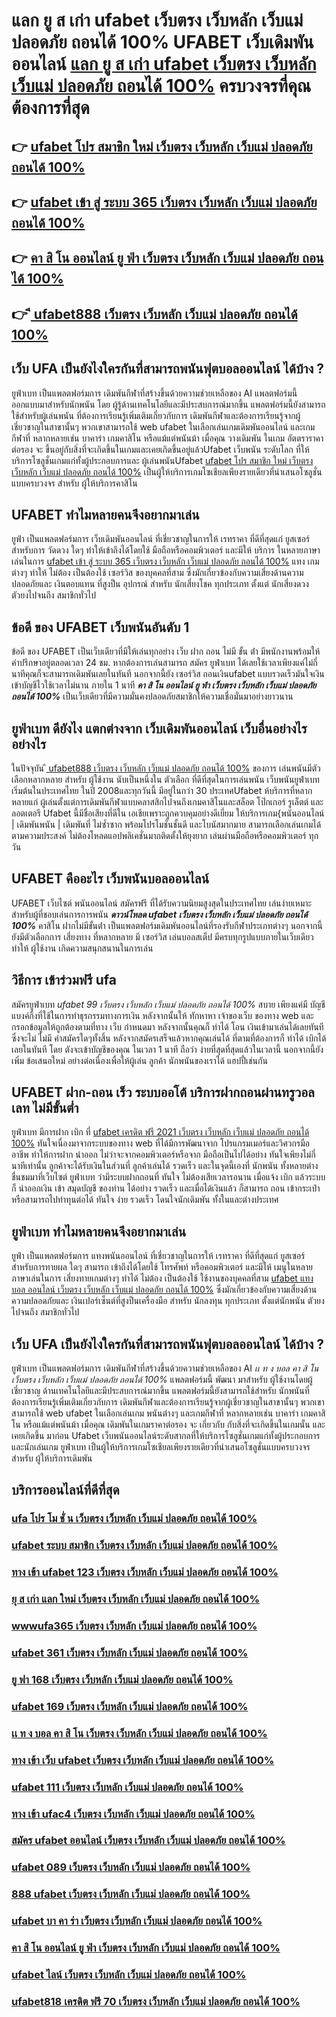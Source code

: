 # แลก ยู ส เก่า ufabet เว็บตรง เว็บหลัก เว็บแม่ ปลอดภัย ถอนได้ 100% UFABET  เว็บเดิมพันออนไลน์ [แลก ยู ส เก่า ufabet เว็บตรง เว็บหลัก เว็บแม่ ปลอดภัย ถอนได้ 100%](https://ufabet-auto.io1.me)  ครบวงจรที่คุณต้องการที่สุด

## 👉 [ufabet โปร สมาชิก ใหม่ เว็บตรง เว็บหลัก เว็บแม่ ปลอดภัย ถอนได้ 100%](https://ufabet-auto.io1.me)
## 👉 [ufabet เข้า สู่ ระบบ 365 เว็บตรง เว็บหลัก เว็บแม่ ปลอดภัย ถอนได้ 100%](https://heylink.me/madam168)
## 👉 [คา สิ โน ออนไลน์ ยู ฟ่า เว็บตรง เว็บหลัก เว็บแม่ ปลอดภัย ถอนได้ 100%](https://heylink.me/madam168)
## 👉 [ี ufabet888 เว็บตรง เว็บหลัก เว็บแม่ ปลอดภัย ถอนได้ 100%](https://heylink.me/madam168)

## เว็บ UFA เป็นยังไงใครกันที่สามารถพนันฟุตบอลออนไลน์   ได้บ้าง ?

 ยูฟ่าเบท เป็นแพลตฟอร์มการ เดิมพันกีฬาที่สร้างขึ้นด้วยความช่วยเหลือของ AI แพลตฟอร์มนี้ ออกแบบมาสำหรับนักพนัน โดย ผู้รู้ด้านเทคโนโลยีและมีประสบการณ์มากขึ้น แพลตฟอร์มนี้ยังสามารถใช้สำหรับผู้เล่นพนัน ที่ต้องการเรียนรู้เพิ่มเติมเกี่ยวกับการ เดิมพันกีฬาและต้องการเรียนรู้จากผู้เชี่ยวชาญในสาขานั้นๆ พวกเขาสามารถใช้ web ufabet ในเลือกเล่นเกมเดิมพันออนไลน์ และเกมกีฬาที่ หลากหลายเช่น บาคาร่า เกมคาสิโน หรือแม้แต่พนันม้า เมื่อคุณ วางเดิมพัน ในเกม อัตตราราคาต่อรอง จะ ขึ้นอยู่กับสิ่งที่จะเกิดขึ้นในเกมและเคยเกิดขึ้นอยู่แล้วUfabet   เว็บพนัน ระดับโลก ที่ให้บริการโซลูชั่นเกมแก่ทั้งผู้ประกอบการและ ผู้เล่นพนันUfabet [ufabet โปร สมาชิก ใหม่ เว็บตรง เว็บหลัก เว็บแม่ ปลอดภัย ถอนได้ 100%](https://heylink.me/madam168) เป็นผู้ให้บริการเกมโซเชียลเพียงรายเดียวที่นำเสนอโซลูชั่นแบบครบวงจร สำหรับ ผู้ให้บริการคาสิโน 

## UFABET ทำไมหลายคนจึงอยากมาเล่น

 ยูฟ่า เป็นแพลตฟอร์มการ เว็บเดิมพันออนไลน์ ที่เชี่ยวชาญในการให้ เรทราคา ที่ดีที่สุดแก่ ยูสเซอร์ สำหรับการ วัดดวง ใดๆ   ทำให้เข้าถึงได้โดยใช้  มือถือหรือคอมพิวเตอร์ และมีให้ บริการ ในหลายภาษาเล่นในการ  [ufabet เข้า สู่ ระบบ 365 เว็บตรง เว็บหลัก เว็บแม่ ปลอดภัย ถอนได้ 100%](https://heylink.me/madam168) แทง เกมต่างๆ ทำให้  ไม่ต้อง เป็นต้องใช้ เซอร์วิส ของบุคคลที่สาม ซึ่งมักเกี่ยวข้องกับความเสี่ยงด้านความปลอดภัยและ  เงินตอบแทน ที่สูงป็น อุปกรณ์ สำหรับ  นักเสี่ยงโชค ทุกประเภท ตั้งแต่ นักเสี่ยงดวง ตัวยงไปจนถึง สมาชิกทั่วไป

## ข้อดี ของ UFABET เว็บพนันอันดับ 1

ข้อดี ของ UFABET เป็นเว็บเดียวที่มีให้เล่นทุกอย่าง  เว็บ ฝาก ถอน ไม่มี ขั้น ต่ํา  มีพนักงานพร้อมให้คำปรึกษาอยู่ตลอดเวลา 24 ชม. หากต้องการเล่นสามารถ  สมัคร ยูฟ่าเบท  ได้เลยใช้เวลาเพียงแค่ไม่กี่นาทีคุณก็จะสามารถเดิมพันเลยในทันที นอกจากนี้ยัง เซอร์วิส  ถอนเงินufabet  แบบรวดเร็วมันใจเงินเข้าบัญชีไวใช้เวลาไม่นาน ภายใน 1 นาที ***คา สิ โน ออนไลน์ ยู ฟ่า เว็บตรง เว็บหลัก เว็บแม่ ปลอดภัย ถอนได้ 100%*** เป็นเว็บเดียวที่มีความมั่นคงปลอดภัยสมาชิกให้ความเชื่อมั่นมาอย่างยาวนาน


## ยูฟ่าเบท ดียังไง แตกต่างจาก เว็บเดิมพันออนไลน์ เว็บอื่นอย่างไรอย่างไร

ในปัจจุบัน [ี ufabet888 เว็บตรง เว็บหลัก เว็บแม่ ปลอดภัย ถอนได้ 100%](https://ufabet-auto.77m.io) ของการ เล่นพนันมีตัวเลือกหลากหลาย สำหรับ ผู้ใช้งาน  นับเป็นหนึ่งใน ตัวเลือก ที่ดีที่สุดในการเล่นพนัน เว็บพนันยูฟ่าเบทเริ่มต้นในประเทศไทย ในปี 2008และทุกวันนี้ มีอยู่ในกว่า 30 ประเทศUfabet ห้บริการที่หลากหลายแก่ ผู้เล่นตั้งแต่การเดิมพันกีฬาแบบคลาสสิกไปจนถึงเกมคาสิโนและสล็อต โป๊กเกอร์ รูเล็ตต์ และลอตเตอรี  Ufabet นี้มีชื่อเสียงที่ดีใน เอเชียเพราะถูกควบคุมอย่างดีเยี่ยม ให้บริการเกม{พนันออนไลน์ | เดิมพันพนัน | เดิมพันที่ ไม่ซ้ำซาก พร้อมโปรโมชั่นชั้นดี และโบนัสมากมาย สามารถเลือกเล่นเกมได้ ตามความประสงค์ ไม่ต้องโหลดแอปพลิเคชั่นมากติดตั้งให้ยุงยาก เล่นผ่านมือถือหรือคอมพิวเตอร์ ทุกวัน


## UFABET คืออะไร เว็บพนันบอลออนไลน์

UFABET เว็บไซต์  พนันออนไลน์ สมัครฟรี  ที่ได้รับความนิยมสูงสุดในประเทศไทย เล่นง่ายเหมาะสำหรับผู้ที่ชอบเล่นการการพนัน ***ดาวน์โหลด ufabet เว็บตรง เว็บหลัก เว็บแม่ ปลอดภัย ถอนได้ 100%***  คาสิโน ฝากไม่มีขั้นต่ํา  เป็นแพลตฟอร์มเดิมพันออนไลน์ที่รองรับกีฬาประเภทต่างๆ นอกจากนี้ยังมีตัวเลือกการ เสี่ยงทาง ที่หลากหลาย มี เซอร์วิส   เล่นบอลสเต็ป  มีครบทุกรูปแบบภายในเว็บเดียว ทำให้ ผู้ใช้งาน เกิดความสนุกสนานในการเล่น

## วิธีการ เข้าร่วมฟรี   ufa

สมัครยูฟ่าเบท *ufabet 99 เว็บตรง เว็บหลัก เว็บแม่ ปลอดภัย ถอนได้ 100%*  สบาย เพียงแค่มี บัญชี  แบงค์กิ้งที่ใช้ในการทำธุรกรรมทางการเงิน หลังจากนั้นให้ ทักหาหา เจ้าของเว็บ ของทาง  web  และกรอกข้อมูลให้ถูกต้องตามที่ทาง เว็บ กำหนดมา หลังจากนั้นคุณก็ ทำได้ โอน เงินเข้ามาเล่นได้เลยทันที ซึ่งจะไม่ ไม่มี ค่าสมัครใดๆทั้งสิ้น หลังจากสมัครเสร็จแล้วหากคุณเล่นได้ ที่ตามที่ต้องการก็ ทำได้  เบิกได้เลยในทันที โดย ตังจะเข้าบัญชีของคุณ  ในเวลา 1 นาที ถือว่า ง่ายที่สุดที่สุดแล้วในเวลานี้  นอกจากนี้ยังเพิ่ม ข้อเสนอใหม่ อย่างต่อเนื่องเพื่อให้ผู้เล่น ลูกค้า นักพนันของเราได้ แฮปปี้เช่นกัน

## UFABET ฝาก-ถอน เร็ว ระบบออโต้ บริการฝากถอนผ่านทรูวอลเลท ไม่มีขั้นต่ำ 

ยูฟ่าเบท  มีการฝาก   เบิก ที่ [ufabet เครดิต ฟรี 2021 เว็บตรง เว็บหลัก เว็บแม่ ปลอดภัย ถอนได้ 100%]() ทันใจเนื่องมาจากระบบของทาง web  ที่ได้มีการพัฒนาจาก โปรแกรมเมอร์และวิศวกรมืออาชีพ ทำให้การฝาก   นำออก ไม่ว่าจะจากคอมพิวเตอร์หรือจาก มือถือเป็นไปได้อย่าง ทันใจเพียงไม่กี่นาทีเท่านั้น  ลูกค้าจะได้รับเงินในส่วนที่ ลูกค้าเล่นได้ รวดเร็ว  และในจุดนี้เองที่ นักพนัน ทั้งหลายต่างชื่นชมมาที่เว็บไซต์  ยูฟ่าเบท  ว่ามีระบบฝากถอนที่ ทันใจ ไม่ต้องเสียเวลารอนาน เมื่อแจ้ง  เบิก แล้วระบบ ก็  นำออกเงิน เข้า สมุดบัญชี ของท่าน ได้อย่าง รวดเร็ว  และเมื่อได้เงินแล้ว ก็สามารถ ถอน เข้ากระเป๋า หรือสามารถไปทำทุนต่อได้ ทันใจ   ง่าย   รวดเร็ว  โดนใจนักเดิมพัน ทั้งในและต่างประเทศ

## ยูฟ่าเบท ทำไมหลายคนจึงอยากมาเล่น

 ยูฟ่า เป็นแพลตฟอร์มการ แทงพนันออนไลน์ ที่เชี่ยวชาญในการให้ เรทราคา ที่ดีที่สุดแก่ ยูสเซอร์ สำหรับการทายผล ใดๆ สามารถ เข้าถึงได้โดยใช้ โทรศัพท์ หรือคอมพิวเตอร์ และมีให้  เมนูในหลายภาษาเล่นในการ  เสี่ยงทายเกมต่างๆ  ทำได้  ไม่ต้อง เป็นต้องใช้ ใช้งานของบุคคลที่สาม [ufabet แทง บอล ออนไลน์ เว็บตรง เว็บหลัก เว็บแม่ ปลอดภัย ถอนได้ 100%]() ซึ่งมักเกี่ยวข้องกับความเสี่ยงด้านความปลอดภัยและ  เงินเปอร์เซ็นต์ที่สูงป็นเครื่องมือ สำหรับ  นักลงทุน ทุกประเภท ตั้งแต่นักพนัน ตัวยงไปจนถึง สมาชิกทั่วไป


## เว็บ UFA เป็นยังไงใครกันที่สามารถพนันฟุตบอลออนไลน์   ได้บ้าง ?

 ยูฟ่าเบท เป็นแพลตฟอร์มการ เดิมพันกีฬาที่สร้างขึ้นด้วยความช่วยเหลือของ AI *เเ ท ง บอล คา สิ โน เว็บตรง เว็บหลัก เว็บแม่ ปลอดภัย ถอนได้ 100%* แพลตฟอร์มนี้ พัฒนา มาสำหรับ ผู้ใช้งานโดยผู้เชี่ยวชาญ ด้านเทคโนโลยีและมีประสบการณ์มากขึ้น แพลตฟอร์มนี้ยังสามารถใช้สำหรับ นักพนันที่ต้องการเรียนรู้เพิ่มเติมเกี่ยวกับการ เดิมพันกีฬาและต้องการเรียนรู้จากผู้เชี่ยวชาญในสาขานั้นๆ พวกเขาสามารถใช้ web ufabet ในเลือกเล่นเกม พนันต่างๆ และเกมกีฬาที่ หลากหลายเช่น บาคาร่า เกมคาสิโน หรือแม้แต่พนันม้า เมื่อคุณ เดิมพันในเกมราคาต่อรอง จะ เกี่ยวกับ กับสิ่งที่จะเกิดขึ้นในเกมนั้น และเคยเกิดขึ้น มาก่อน Ufabet   เว็บพนันออนไลน์ระดับสากลที่ให้บริการโซลูชั่นเกมแก่ทั้งผู้ประกอบการและนักเล่นเกม  ยูฟ่าเบท เป็นผู้ให้บริการเกมโซเชียลเพียงรายเดียวที่นำเสนอโซลูชั่นแบบครบวงจร สำหรับ ผู้ให้บริการเดิมพัน


## บริการออนไลน์ที่ดีที่สุด

### [ufa โปร โม ชั่ น เว็บตรง เว็บหลัก เว็บแม่ ปลอดภัย ถอนได้ 100%](https://atom.io/themes/ยู%20ฟา%20168%20เว็บตรง%20เว็บหลัก%20เว็บแม่%20ปลอดภัย%20ถอนได้%20100%)
### [ufabet ระบบ สมาชิก เว็บตรง เว็บหลัก เว็บแม่ ปลอดภัย ถอนได้ 100%](https://atom.io/themes/ufabet%20ยู%20ส%20เก่า%20แลก%20เครดิต%20ฟรี%20ล่าสุด%20เว็บตรง%20เว็บหลัก%20เว็บแม่%20ปลอดภัย%20ถอนได้%20100%)
### [ทาง เข้า ufabet 123 เว็บตรง เว็บหลัก เว็บแม่ ปลอดภัย ถอนได้ 100%](https://atom.io/themes/ufabet%20lion%20เว็บตรง%20เว็บหลัก%20เว็บแม่%20ปลอดภัย%20ถอนได้%20100%)
### [ยุ ส เก่า แลก ใหม่ เว็บตรง เว็บหลัก เว็บแม่ ปลอดภัย ถอนได้ 100%](https://atom.io/themes/ufabet%20online%20เว็บตรง%20เว็บหลัก%20เว็บแม่%20ปลอดภัย%20ถอนได้%20100%)
### [wwwufa365 เว็บตรง เว็บหลัก เว็บแม่ ปลอดภัย ถอนได้ 100%](https://atom.io/themes/ufabet%20gold%20เว็บตรง%20เว็บหลัก%20เว็บแม่%20ปลอดภัย%20ถอนได้%20100%)
### [ufabet 361 เว็บตรง เว็บหลัก เว็บแม่ ปลอดภัย ถอนได้ 100%](https://atom.io/themes/agent%20ufabet%20ทาง%20เข้า%20เว็บตรง%20เว็บหลัก%20เว็บแม่%20ปลอดภัย%20ถอนได้%20100%)
### [ยู ฟา 168 เว็บตรง เว็บหลัก เว็บแม่ ปลอดภัย ถอนได้ 100%](https://atom.io/themes/ufabet44%20เว็บตรง%20เว็บหลัก%20เว็บแม่%20ปลอดภัย%20ถอนได้%20100%)
### [ufabet 169 เว็บตรง เว็บหลัก เว็บแม่ ปลอดภัย ถอนได้ 100%](https://atom.io/themes/เเ%20ท%20ง%20บอล%20คา%20สิ%20โน%20เว็บตรง%20เว็บหลัก%20เว็บแม่%20ปลอดภัย%20ถอนได้%20100%)
### [เเ ท ง บอล คา สิ โน เว็บตรง เว็บหลัก เว็บแม่ ปลอดภัย ถอนได้ 100%](https://atom.io/themes/ufabet%20เครดิต%20ฟรี%202021%20เว็บตรง%20เว็บหลัก%20เว็บแม่%20ปลอดภัย%20ถอนได้%20100%)
### [ทาง เข้า เว็บ ufabet เว็บตรง เว็บหลัก เว็บแม่ ปลอดภัย ถอนได้ 100%](https://atom.io/themes/ufabet%20x10%20เว็บตรง%20เว็บหลัก%20เว็บแม่%20ปลอดภัย%20ถอนได้%20100%)
### [ufabet 111 เว็บตรง เว็บหลัก เว็บแม่ ปลอดภัย ถอนได้ 100%](https://atom.io/themes/แลก%20ยู%20ส%20เก่า%20ufabet%20เว็บตรง%20เว็บหลัก%20เว็บแม่%20ปลอดภัย%20ถอนได้%20100%)
### [ทาง เข้า ufac4 เว็บตรง เว็บหลัก เว็บแม่ ปลอดภัย ถอนได้ 100%](https://atom.io/themes/ufabet%20189%20เว็บตรง%20เว็บหลัก%20เว็บแม่%20ปลอดภัย%20ถอนได้%20100%)
### [สมัคร ufabet ออนไลน์ เว็บตรง เว็บหลัก เว็บแม่ ปลอดภัย ถอนได้ 100%](https://atom.io/themes/เว%20ป%20เเ%20ท%20ง%20บอล%20เว็บตรง%20เว็บหลัก%20เว็บแม่%20ปลอดภัย%20ถอนได้%20100%)
### [ufabet 089 เว็บตรง เว็บหลัก เว็บแม่ ปลอดภัย ถอนได้ 100%](https://atom.io/themes/ufabet818%20เครดิต%20ฟรี%2070%20เว็บตรง%20เว็บหลัก%20เว็บแม่%20ปลอดภัย%20ถอนได้%20100%)
### [888 ufabet เว็บตรง เว็บหลัก เว็บแม่ ปลอดภัย ถอนได้ 100%](https://atom.io/themes/888%20ufabet%20เว็บตรง%20เว็บหลัก%20เว็บแม่%20ปลอดภัย%20ถอนได้%20100%)
### [ufabet บา คา ร่า เว็บตรง เว็บหลัก เว็บแม่ ปลอดภัย ถอนได้ 100%](https://atom.io/themes/เข้า%20เล่น%20ufabet%20เว็บตรง%20เว็บหลัก%20เว็บแม่%20ปลอดภัย%20ถอนได้%20100%)
### [คา สิ โน ออนไลน์ ยู ฟ่า เว็บตรง เว็บหลัก เว็บแม่ ปลอดภัย ถอนได้ 100%](https://atom.io/themes/ufabet%20169%20เว็บตรง%20เว็บหลัก%20เว็บแม่%20ปลอดภัย%20ถอนได้%20100%)
### [ufabet ไลน์ เว็บตรง เว็บหลัก เว็บแม่ ปลอดภัย ถอนได้ 100%](https://atom.io/themes/ufabet%20111%20เว็บตรง%20เว็บหลัก%20เว็บแม่%20ปลอดภัย%20ถอนได้%20100%)
### [ufabet818 เครดิต ฟรี 70 เว็บตรง เว็บหลัก เว็บแม่ ปลอดภัย ถอนได้ 100%](https://atom.io/themes/ufabet%20ทาง%20เข้า%20789%20เว็บตรง%20เว็บหลัก%20เว็บแม่%20ปลอดภัย%20ถอนได้%20100%)